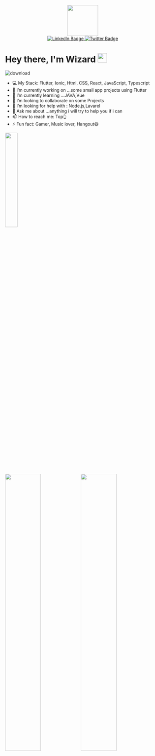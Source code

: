 <div id="header" align="center">
  <img src="https://media.giphy.com/media/M9gbBd9nbDrOTu1Mqx/giphy.gif" width="100"/>
</div>

<div id="badges" align = "center">
  <a href="https://www.linkedin.com/in/marvellous-amadi-80845721b">
    <img src="https://img.shields.io/badge/LinkedIn-blue?style=for-the-badge&logo=linkedin&logoColor=white" alt="LinkedIn Badge"/>
  </a>
 
  <a href="https://twitter.com/Marvellousamad3?t=Ah1PkmVNAUsv4kOlnUeazQ&s=09">
    <img src="https://img.shields.io/badge/Twitter-blue?style=for-the-badge&logo=twitter&logoColor=white" alt="Twitter Badge"/>
  </a>
</div>

<h1>
  Hey there, I'm Wizard 
  <img src="https://media.giphy.com/media/hvRJCLFzcasrR4ia7z/giphy.gif" width="30px"/>
</h1> 




![download](https://user-images.githubusercontent.com/73255283/96790561-55278500-138a-11eb-8649-e7b496b786ac.jpg)


- 💻 My Stack: Flutter, Ionic, Html, CSS, React, JavaScript, Typescript 
- 🔭 I’m currently working on ...some small app projects using Flutter
- 🌱 I’m currently learning ...JAVA,Vue
- 👯 I’m looking to collaborate on some Projects
- 🤔 I’m looking for help with :  Node.js,Lavarel
- 💬 Ask me about ...anything i will try to help you if i can
- 📫 How to reach me: Top👆
- ⚡ Fun fact: Gamer, Music lover, Hangout😄

<p> <img width="28%"  src="https://github-readme-stats.vercel.app/api/top-langs/?username=KiddyCodes&theme=tokyonight" /> </p>

<p>
  <img width="48%"  src="https://github-readme-stats.vercel.app/api?username=KiddyCodes&show_icons=true&theme=tokyonight" />
  <img width="48%"   src="https://github-readme-streak-stats.herokuapp.com/?user=KiddyCodes&theme=tokyonight" />
</p>

